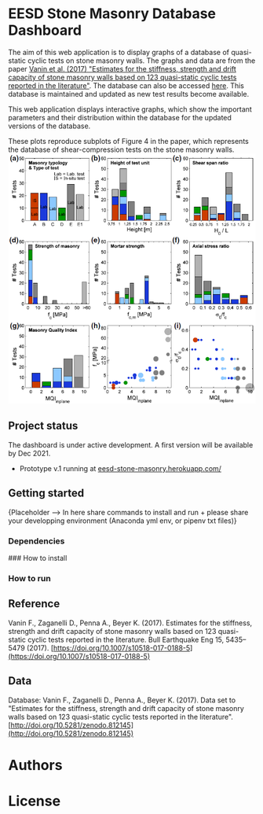 # EESD Stone Masonry Database Dashboard
The aim of this web application is to display graphs of a database of quasi-static cyclic tests on stone masonry walls. The graphs and data are from the paper [Vanin et al. (2017) "Estimates for the stiffness, strength and drift capacity of stone masonry walls based on 123 quasi-static cyclic tests reported in the literature"](https://link.springer.com/article/10.1007/s10518-017-0188-5).
The database can also be accessed [here](https://zenodo.org/record/812146#.YXaBUJ5ByUl). This database is maintained and updated as new test results become available. 

This web application displays interactive graphs, which show the important parameters and their distribution within the database for the updated versions of the database. 

These plots reproduce subplots of Figure 4 in the paper, which represents the database of shear-compression tests on the stone masonry walls.
![Fig 4](./images/fig4_paper.png)

## Project status
The dashboard is under active development. A first version will be available by Dec 2021.

* Prototype v.1 running at [eesd-stone-masonry.herokuapp.com/](https://eesd-stone-masonry.herokuapp.com/)


## Getting started

{Placeholder --> In here share commands to install and run + please share your developping environment (Anaconda yml env, or pipenv txt files)}

### Dependencies

### How to install


### How to run


## Reference
Vanin F., Zaganelli D., Penna A., Beyer K. (2017). Estimates for the stiffness, strength and drift capacity of stone masonry walls based on 123 quasi-static cyclic tests reported in the literature. Bull Earthquake Eng 15, 5435–5479 (2017). [https://doi.org/10.1007/s10518-017-0188-5](https://doi.org/10.1007/s10518-017-0188-5)

## Data

Database: Vanin F., Zaganelli D., Penna A., Beyer K. (2017). Data set to "Estimates for the stiffness, strength and drift capacity of stone masonry walls based on 123 quasi-static cyclic tests reported in the literature". [http://doi.org/10.5281/zenodo.812145](http://doi.org/10.5281/zenodo.812145)

# Authors 

# License 